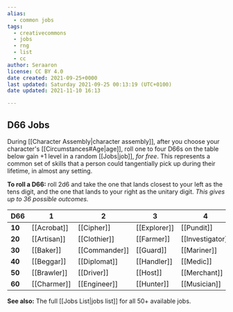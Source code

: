 ```yaml
---
alias:
  - common jobs
tags:
  - creativecommons
  - jobs
  - rng
  - list
  - cc
author: Seraaron
license: CC BY 4.0
date created: 2021-09-25+0000
last updated: Saturday 2021-09-25 00:13:19 (UTC+0100)
date updated: 2021-11-10 16:13

---
```


## D66 Jobs

During [[Character Assembly|character assembly]], after you choose your character's [[Circumstances#Age|age]], roll one to four D66s on the table below gain +1 level in a random [[Jobs|job]], _for free_. This represents a common set of skills that a person could tangentially pick up during their lifetime, in almost any setting.

**To roll a D66:** roll 2d6 and take the one that lands closest to your left as the tens digit, and the one that lands to your right as the unitary digit. _This gives up to 36 possible outcomes._

| D66    | 1           | 2             | 3            | 4                | 5           | 6             |
| ------ | ----------- | ------------- | ------------ | ---------------- | ----------- | ------------- |
| **10** | [[Acrobat]] | [[Cipher]]    | [[Explorer]] | [[Pundit]]  | [[Nurse]]   | [[Servant]]   |
| **20** | [[Artisan]] | [[Clothier]]  | [[Farmer]]   | [[Investigator]] | [[Orator]]  | [[Smith]]     |
| **30** | [[Baker]]   | [[Commander]] | [[Guard]]    | [[Mariner]]      | [[Priest]]  | [[Thief]]     |
| **40** | [[Beggar]]  | [[Diplomat]]  | [[Handler]]  | [[Medic]]        | [[Rider]]   | [[Trickster]] |
| **50** | [[Brawler]] | [[Driver]]    | [[Host]]     | [[Merchant]]     | [[Scholar]] | [[Worker]]    |
| **60** | [[Charmer]] | [[Engineer]]  | [[Hunter]]   | [[Musician]]     | [[Scribe]]  | [[Wright]]    |

**See also:** The full [[Jobs List|jobs list]] for all 50+ available jobs.
